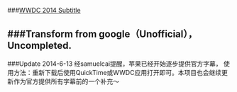 ###[WWDC 2014 Subtitle](https://developer.apple.com/videos/wwdc/2014/)

###Transform from google（Unofficial），Uncompleted.
------------------------------------
###Update 2014-6-13
经samuelcai提醒，苹果已经开始逐步提供官方字幕，
使用方法：重新下载后使用QuickTime或WWDC应用打开即可。本项目也会继续更新作为官方提供所有字幕前的一个补充～
